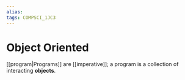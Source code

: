 ```yaml
---
alias:
tags: COMPSCI_1JC3
---
```

# Object Oriented
[[program|Programs]] are [[imperative]]; a program is a collection of interacting **objects**.